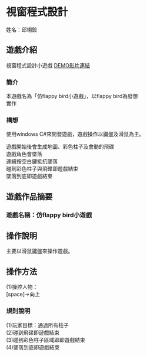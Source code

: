 
# 視窗程式設計
姓名：邱翊銨 
## 遊戲介紹
視窗程式設計小遊戲
[DEMO影片連結](https://youtu.be/rqkejC2GY2M)

### 簡介
本遊戲名為「仿flappy bird小遊戲」，以flappy bird為發想<br>
實作
### 構想
使用windows C#來開發遊戲，遊戲操作以鍵盤及滑鼠為主。<br>

遊戲開始後會生成地圖、彩色柱子及會動的飛碟<br>
遊戲角色會墜落<br>
連續按空白鍵抵抗墜落<br>
碰到彩色柱子與飛碟即遊戲結束<br>
墜落到底即遊戲結束
## 遊戲作品摘要
### 遊戲名稱：仿flappy bird小遊戲
## 操作說明
主要以滑鼠鍵盤來操作遊戲。  
## 操作方法
(1)操控人物：  
[space]→向上
### 規則說明
(1)玩家目標：通過所有柱子<br>
(2)碰到飛碟即遊戲結束<br>
(3)碰到彩色柱子區域即即遊戲結束<br>
(4)墜落到底即遊戲結束
